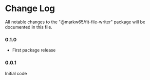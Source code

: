 # Change Log

All notable changes to the "@markw65/fit-file-writer" package will be documented in this file.

### 0.1.0

- First package release

### 0.0.1

Initial code
